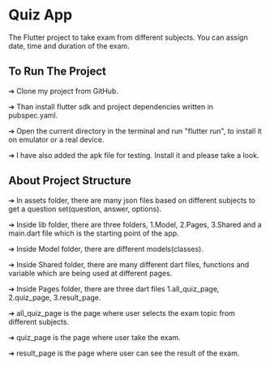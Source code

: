 # Quiz App

The Flutter project to take exam from different subjects. You can assign date, time and duration of the exam.

## To Run The Project 

➔ Clone my project from GitHub.

➔ Than install flutter sdk and project dependencies written in
pubspec.yaml.

➔ Open the current directory in the terminal and run "flutter run", to
install it on emulator or a real device.

➔ I have also added the apk file for testing. Install it and please take a look.

## About Project Structure

➔ In assets folder, there are many json files based on different subjects to get a question set(question, answer, options).

➔ Inside lib folder, there are three folders, 1.Model, 2.Pages, 3.Shared and a main.dart file which is the starting point of the app.

➔ Inside Model folder, there are different models(classes).

➔ Inside Shared folder, there are many different dart files, functions and variable which are being used at different pages.

➔ Inside Pages folder, there are three dart files 1.all_quiz_page, 2.quiz_page, 3.result_page.

➔ all_quiz_page is the page where user selects the exam topic from different subjects.

➔ quiz_page is the page where user take the exam.

➔ result_page is the page where user can see the result of the exam.
